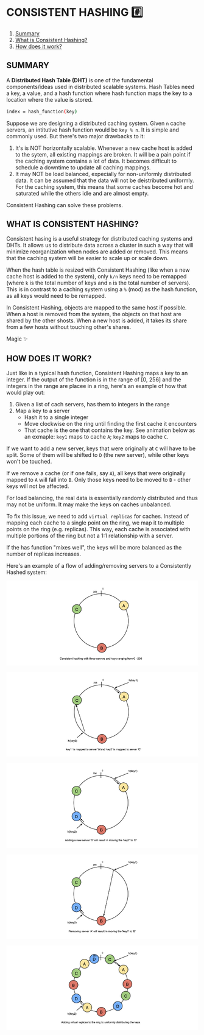 # CONSISTENT HASHING #️⃣

1. [Summary](#summary)
2. [What is Consistent Hashing?](#what-is-consistent-hashing)
3. [How does it work?](#how-does-it-work)

## SUMMARY

A **Distributed Hash Table (DHT)** is one of the fundamental components/ideas used in distributed scalable systems. Hash Tables need a key, a value, and a hash function where hash function maps the key to a location where the value is stored.

```bash
index = hash_function(key)
```

Suppose we are designing a distributed caching system. Given `n` cache servers, an intitutive hash function would be `key % n`. It is simple and commonly used. But there's two major drawbacks to it:

1. It's is NOT horizontally scalable. Whenever a new cache host is added to the sytem, all existing mappings are broken. It will be a pain point if the caching system contains a lot of data. It becomes difficult to schedule a downtime to update all caching mappings.
2. It may NOT be load balanced, expecially for non-uniformly distributed data. It can be assumed that the data will not be deistributed uniformly. For the caching system, this means that some caches become hot and saturated while the others idle and are almost empty.

Consistent Hashing can solve these problems.

## WHAT IS CONSISTENT HASHING?

Consistent hasing is a useful strategy for distributed caching systems and DHTs. It allows us to distribute data across a cluster in such a way that will minimize reorganization when nodes are added or removed. This means that the caching system will be easier to scale up or scale down.

When the hash table is resized with Consistent Hashing (like when a new cache host is added to the system), only `k/n` keys need to be remapped (where `k` is the total number of keys and `n` is the total number of servers). This is in contrast to a caching system using a `%` (mod) as the hash function, as all keys would need to be remapped.

In Consistent Hashing, objects are mapped to the same host if possible. When a host is removed from the system, the objects on that host are shared by the other shosts. When a new host is added, it takes its share from a few hosts without touching other's shares.

Magic ✨

## HOW DOES IT WORK?

Just like in a typical hash function, Consistent Hashing maps a key to an integer. If the output of the function is in the range of [0, 256] and the integers in the range are placee in a ring, here's an example of how that would play out:

1. Given a list of cach servers, has them to integers in the range
2. Map a key to a server
   - Hash it to a single integer
   - Move clockwise on the ring until finding the first cache it encounters
   - That cache is the one that contains the key. See animation below as an exmaple: `key1` maps to cache `A`; `key2` maps to cache `C`.

If we want to add a new server, keys that were originally at `C` will have to be split. Some of them will be shifted to `D` (the new server), while other keys won't be touched.

If we remove a cache (or if one fails, say `A`), all keys that were originally mapped to `A` will fall into `B`. Only those keys need to be moved to `B` - other keys will not be affected.

For load balancing, the real data is essentially randomly distributed and thus may not be uniform. It may make the keys on caches unbalanced.

To fix this issue, we need to add `virtual replicas` for caches. Instead of mapping each cache to a single point on the ring, we map it to multiple points on the ring (e.g. replicas). This way, each cache is associated with multiple portions of the ring but not a 1:1 relationship with a server.

If the has function "mixes well", the keys will be more balanced as the number of replicas increases.

Here's an example of a flow of adding/removing servers to a Consistently Hashed system:

![Consistent Hashing example A](../assets/consistent-hashing-example-a.png)

![Consistent Hashing example B](../assets/consistent-hashing-example-b.png)

![Consistent Hashing example C](../assets/consistent-hashing-example-c.png)

![Consistent Hashing example D](../assets/consistent-hashing-example-d.png)

![Consistent Hashing example E](../assets/consistent-hashing-example-e.png)
